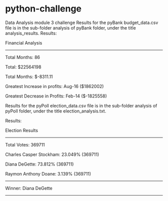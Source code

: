 # python-challenge
Data Analysis module 3 challenge
Results for the pyBank budget_data.csv file is in the sub-folder analysis of pyBank folder, under the title analysis_results.
Results:

Financial Analysis

---------------------------------------

Total Months: 86

Total: $22564198

Total Months: $-8311.11

Greatest Increase in profits: Aug-16 ($1862002)

Greatest Decrease in Profits: Feb-14 ($-1825558)






Results for the pyPoll election_data.csv file is in the sub-folder analysis of pyPoll folder, under the title election_analysis.txt.

Results:

Election Results

-------------------------

Total Votes: 369711


Charles Casper Stockham: 23.049% (369711)

Diana DeGette: 73.812% (369711)

Raymon Anthony Doane: 3.139% (369711)


-------------------------

Winner: Diana DeGette

-------------------------

